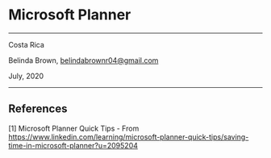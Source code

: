 # Microsoft Planner 

----------

Costa Rica

Belinda Brown, belindabrownr04@gmail.com

July, 2020

----------

## References 
[1] Microsoft Planner Quick Tips - From https://www.linkedin.com/learning/microsoft-planner-quick-tips/saving-time-in-microsoft-planner?u=2095204
